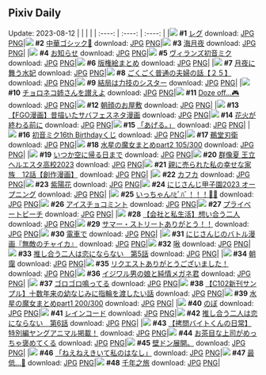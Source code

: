 ## Pixiv Daily
Update: 2023-08-12
|      |      |      |
| :----: | :----: | :----: |
|![](https://pixiv.microyu.workers.dev/c/240x480/img-master/img/2023/08/10/00/00/52/110683872_p0_master1200.jpg) **#1** [レグ](https://www.pixiv.net/artworks/110683872) download: [JPG](https://pixiv.microyu.workers.dev/img-original/img/2023/08/10/00/00/52/110683872_p0.jpg) [PNG](https://pixiv.microyu.workers.dev/img-original/img/2023/08/10/00/00/52/110683872_p0.png)|![](https://pixiv.microyu.workers.dev/c/240x480/img-master/img/2023/08/10/00/42/54/110685632_p0_master1200.jpg) **#2** [中華ゴシック🥀](https://www.pixiv.net/artworks/110685632) download: [JPG](https://pixiv.microyu.workers.dev/img-original/img/2023/08/10/00/42/54/110685632_p0.jpg) [PNG](https://pixiv.microyu.workers.dev/img-original/img/2023/08/10/00/42/54/110685632_p0.png)|![](https://pixiv.microyu.workers.dev/c/240x480/img-master/img/2023/08/11/00/00/48/110712977_p0_master1200.jpg) **#3** [海月夜](https://www.pixiv.net/artworks/110712977) download: [JPG](https://pixiv.microyu.workers.dev/img-original/img/2023/08/11/00/00/48/110712977_p0.jpg) [PNG](https://pixiv.microyu.workers.dev/img-original/img/2023/08/11/00/00/48/110712977_p0.png)|
|![](https://pixiv.microyu.workers.dev/c/240x480/img-master/img/2023/08/11/00/00/08/110712871_p0_master1200.jpg) **#4** [お知らせ](https://www.pixiv.net/artworks/110712871) download: [JPG](https://pixiv.microyu.workers.dev/img-original/img/2023/08/11/00/00/08/110712871_p0.jpg) [PNG](https://pixiv.microyu.workers.dev/img-original/img/2023/08/11/00/00/08/110712871_p0.png)|![](https://pixiv.microyu.workers.dev/c/240x480/img-master/img/2023/08/11/00/02/21/110713181_p0_master1200.jpg) **#5** [ヴィランズ初音ミク](https://www.pixiv.net/artworks/110713181) download: [JPG](https://pixiv.microyu.workers.dev/img-original/img/2023/08/11/00/02/21/110713181_p0.jpg) [PNG](https://pixiv.microyu.workers.dev/img-original/img/2023/08/11/00/02/21/110713181_p0.png)|![](https://pixiv.microyu.workers.dev/c/240x480/img-master/img/2023/08/10/00/53/22/110685896_p0_master1200.jpg) **#6** [版権絵まとめ](https://www.pixiv.net/artworks/110685896) download: [JPG](https://pixiv.microyu.workers.dev/img-original/img/2023/08/10/00/53/22/110685896_p0.jpg) [PNG](https://pixiv.microyu.workers.dev/img-original/img/2023/08/10/00/53/22/110685896_p0.png)|
|![](https://pixiv.microyu.workers.dev/c/240x480/img-master/img/2023/08/11/00/00/51/110712986_p0_master1200.jpg) **#7** [月夜に舞う水妃](https://www.pixiv.net/artworks/110712986) download: [JPG](https://pixiv.microyu.workers.dev/img-original/img/2023/08/11/00/00/51/110712986_p0.jpg) [PNG](https://pixiv.microyu.workers.dev/img-original/img/2023/08/11/00/00/51/110712986_p0.png)|![](https://pixiv.microyu.workers.dev/c/240x480/img-master/img/2023/08/10/17/00/11/110700365_p0_master1200.jpg) **#8** [ごくごく普通の夫婦の話【２５】](https://www.pixiv.net/artworks/110700365) download: [JPG](https://pixiv.microyu.workers.dev/img-original/img/2023/08/10/17/00/11/110700365_p0.jpg) [PNG](https://pixiv.microyu.workers.dev/img-original/img/2023/08/10/17/00/11/110700365_p0.png)|![](https://pixiv.microyu.workers.dev/c/240x480/img-master/img/2023/08/10/18/46/10/110702847_p0_master1200.jpg) **#9** [結局は力技のシスター](https://www.pixiv.net/artworks/110702847) download: [JPG](https://pixiv.microyu.workers.dev/img-original/img/2023/08/10/18/46/10/110702847_p0.jpg) [PNG](https://pixiv.microyu.workers.dev/img-original/img/2023/08/10/18/46/10/110702847_p0.png)|
|![](https://pixiv.microyu.workers.dev/c/240x480/img-master/img/2023/08/11/17/20/43/110731914_p0_master1200.jpg) **#10** [チョロネコ姉さんを讃えよ](https://www.pixiv.net/artworks/110731914) download: [JPG](https://pixiv.microyu.workers.dev/img-original/img/2023/08/11/17/20/43/110731914_p0.jpg) [PNG](https://pixiv.microyu.workers.dev/img-original/img/2023/08/11/17/20/43/110731914_p0.png)|![](https://pixiv.microyu.workers.dev/c/240x480/img-master/img/2023/08/10/00/01/09/110683913_p0_master1200.jpg) **#11** [Doze off…🎮](https://www.pixiv.net/artworks/110683913) download: [JPG](https://pixiv.microyu.workers.dev/img-original/img/2023/08/10/00/01/09/110683913_p0.jpg) [PNG](https://pixiv.microyu.workers.dev/img-original/img/2023/08/10/00/01/09/110683913_p0.png)|![](https://pixiv.microyu.workers.dev/c/240x480/img-master/img/2023/08/11/07/30/01/110720909_p0_master1200.jpg) **#12** [朝顔のお屋敷](https://www.pixiv.net/artworks/110720909) download: [JPG](https://pixiv.microyu.workers.dev/img-original/img/2023/08/11/07/30/01/110720909_p0.jpg) [PNG](https://pixiv.microyu.workers.dev/img-original/img/2023/08/11/07/30/01/110720909_p0.png)|
|![](https://pixiv.microyu.workers.dev/c/240x480/img-master/img/2023/08/10/00/05/58/110684291_p0_master1200.jpg) **#13** [【FGO漫画】昔描いたサバフェスネタ漫画](https://www.pixiv.net/artworks/110684291) download: [JPG](https://pixiv.microyu.workers.dev/img-original/img/2023/08/10/00/05/58/110684291_p0.jpg) [PNG](https://pixiv.microyu.workers.dev/img-original/img/2023/08/10/00/05/58/110684291_p0.png)|![](https://pixiv.microyu.workers.dev/c/240x480/img-master/img/2023/08/10/19/11/56/110703596_p0_master1200.jpg) **#14** [花火が終わる前に](https://www.pixiv.net/artworks/110703596) download: [JPG](https://pixiv.microyu.workers.dev/img-original/img/2023/08/10/19/11/56/110703596_p0.jpg) [PNG](https://pixiv.microyu.workers.dev/img-original/img/2023/08/10/19/11/56/110703596_p0.png)|![](https://pixiv.microyu.workers.dev/c/240x480/img-master/img/2023/08/10/00/20/40/110684906_p0_master1200.jpg) **#15** [「あげる。」](https://www.pixiv.net/artworks/110684906) download: [JPG](https://pixiv.microyu.workers.dev/img-original/img/2023/08/10/00/20/40/110684906_p0.jpg) [PNG](https://pixiv.microyu.workers.dev/img-original/img/2023/08/10/00/20/40/110684906_p0.png)|
|![](https://pixiv.microyu.workers.dev/c/240x480/img-master/img/2023/08/10/18/34/21/110702572_p0_master1200.jpg) **#16** [初音ミク16th Birthdayくじ](https://www.pixiv.net/artworks/110702572) download: [JPG](https://pixiv.microyu.workers.dev/img-original/img/2023/08/10/18/34/21/110702572_p0.jpg) [PNG](https://pixiv.microyu.workers.dev/img-original/img/2023/08/10/18/34/21/110702572_p0.png)|![](https://pixiv.microyu.workers.dev/c/240x480/img-master/img/2023/08/11/00/01/21/110713055_p0_master1200.jpg) **#17** [鵜堂刃衛](https://www.pixiv.net/artworks/110713055) download: [JPG](https://pixiv.microyu.workers.dev/img-original/img/2023/08/11/00/01/21/110713055_p0.jpg) [PNG](https://pixiv.microyu.workers.dev/img-original/img/2023/08/11/00/01/21/110713055_p0.png)|![](https://pixiv.microyu.workers.dev/c/240x480/img-master/img/2023/08/11/11/22/29/110724532_p0_master1200.jpg) **#18** [水星の魔女まとめpart2 105/300](https://www.pixiv.net/artworks/110724532) download: [JPG](https://pixiv.microyu.workers.dev/img-original/img/2023/08/11/11/22/29/110724532_p0.jpg) [PNG](https://pixiv.microyu.workers.dev/img-original/img/2023/08/11/11/22/29/110724532_p0.png)|
|![](https://pixiv.microyu.workers.dev/c/240x480/img-master/img/2023/08/10/19/02/40/110703356_p0_master1200.jpg) **#19** [いつか空に帰る日まで](https://www.pixiv.net/artworks/110703356) download: [JPG](https://pixiv.microyu.workers.dev/img-original/img/2023/08/10/19/02/40/110703356_p0.jpg) [PNG](https://pixiv.microyu.workers.dev/img-original/img/2023/08/10/19/02/40/110703356_p0.png)|![](https://pixiv.microyu.workers.dev/c/240x480/img-master/img/2023/08/11/11/14/29/110724377_p0_master1200.jpg) **#20** [群像夏 王立ヘルエスタ高校2023](https://www.pixiv.net/artworks/110724377) download: [JPG](https://pixiv.microyu.workers.dev/img-original/img/2023/08/11/11/14/29/110724377_p0.jpg) [PNG](https://pixiv.microyu.workers.dev/img-original/img/2023/08/11/11/14/29/110724377_p0.png)|![](https://pixiv.microyu.workers.dev/c/240x480/img-master/img/2023/08/11/18/26/45/110733724_p0_master1200.jpg) **#21** [親に売られた私の幸せな家族　12話【創作漫画】](https://www.pixiv.net/artworks/110733724) download: [JPG](https://pixiv.microyu.workers.dev/img-original/img/2023/08/11/18/26/45/110733724_p0.jpg) [PNG](https://pixiv.microyu.workers.dev/img-original/img/2023/08/11/18/26/45/110733724_p0.png)|
|![](https://pixiv.microyu.workers.dev/c/240x480/img-master/img/2023/08/11/00/05/30/110706520_p0_master1200.jpg) **#22** [カフカ](https://www.pixiv.net/artworks/110706520) download: [JPG](https://pixiv.microyu.workers.dev/img-original/img/2023/08/11/00/05/30/110706520_p0.jpg) [PNG](https://pixiv.microyu.workers.dev/img-original/img/2023/08/11/00/05/30/110706520_p0.png)|![](https://pixiv.microyu.workers.dev/c/240x480/img-master/img/2023/08/10/19/06/19/110703449_p0_master1200.jpg) **#23** [紫陽花](https://www.pixiv.net/artworks/110703449) download: [JPG](https://pixiv.microyu.workers.dev/img-original/img/2023/08/10/19/06/19/110703449_p0.jpg) [PNG](https://pixiv.microyu.workers.dev/img-original/img/2023/08/10/19/06/19/110703449_p0.png)|![](https://pixiv.microyu.workers.dev/c/240x480/img-master/img/2023/08/11/13/50/21/110727536_p0_master1200.jpg) **#24** [にじさんじ甲子園2023 オープニング](https://www.pixiv.net/artworks/110727536) download: [JPG](https://pixiv.microyu.workers.dev/img-original/img/2023/08/11/13/50/21/110727536_p0.jpg) [PNG](https://pixiv.microyu.workers.dev/img-original/img/2023/08/11/13/50/21/110727536_p0.png)|
|![](https://pixiv.microyu.workers.dev/c/240x480/img-master/img/2023/08/11/00/00/18/110712904_p0_master1200.jpg) **#25** [いっちゃんﾊﾋﾟﾊﾞ！！！🎂🎉](https://www.pixiv.net/artworks/110712904) download: [JPG](https://pixiv.microyu.workers.dev/img-original/img/2023/08/11/00/00/18/110712904_p0.jpg) [PNG](https://pixiv.microyu.workers.dev/img-original/img/2023/08/11/00/00/18/110712904_p0.png)|![](https://pixiv.microyu.workers.dev/c/240x480/img-master/img/2023/08/10/22/42/35/110710191_p0_master1200.jpg) **#26** [アイスチョコミント](https://www.pixiv.net/artworks/110710191) download: [JPG](https://pixiv.microyu.workers.dev/img-original/img/2023/08/10/22/42/35/110710191_p0.jpg) [PNG](https://pixiv.microyu.workers.dev/img-original/img/2023/08/10/22/42/35/110710191_p0.png)|![](https://pixiv.microyu.workers.dev/c/240x480/img-master/img/2023/08/10/00/01/30/110683964_p0_master1200.jpg) **#27** [プライベートビーチ](https://www.pixiv.net/artworks/110683964) download: [JPG](https://pixiv.microyu.workers.dev/img-original/img/2023/08/10/00/01/30/110683964_p0.jpg) [PNG](https://pixiv.microyu.workers.dev/img-original/img/2023/08/10/00/01/30/110683964_p0.png)|
|![](https://pixiv.microyu.workers.dev/c/240x480/img-master/img/2023/08/11/12/00/28/110725307_p0_master1200.jpg) **#28** [【会社と私生活】想い合う二人](https://www.pixiv.net/artworks/110725307) download: [JPG](https://pixiv.microyu.workers.dev/img-original/img/2023/08/11/12/00/28/110725307_p0.jpg) [PNG](https://pixiv.microyu.workers.dev/img-original/img/2023/08/11/12/00/28/110725307_p0.png)|![](https://pixiv.microyu.workers.dev/c/240x480/img-master/img/2023/08/11/08/50/10/110721969_p0_master1200.jpg) **#29** [サマー・ストリートありがとう！！](https://www.pixiv.net/artworks/110721969) download: [JPG](https://pixiv.microyu.workers.dev/img-original/img/2023/08/11/08/50/10/110721969_p0.jpg) [PNG](https://pixiv.microyu.workers.dev/img-original/img/2023/08/11/08/50/10/110721969_p0.png)|![](https://pixiv.microyu.workers.dev/c/240x480/img-master/img/2023/08/11/00/02/35/110713201_p0_master1200.jpg) **#30** [電車で](https://www.pixiv.net/artworks/110713201) download: [JPG](https://pixiv.microyu.workers.dev/img-original/img/2023/08/11/00/02/35/110713201_p0.jpg) [PNG](https://pixiv.microyu.workers.dev/img-original/img/2023/08/11/00/02/35/110713201_p0.png)|
|![](https://pixiv.microyu.workers.dev/c/240x480/img-master/img/2023/08/10/18/53/15/110703010_p0_master1200.jpg) **#31** [にじさんじのバトル漫画『無敵のチャイカ』](https://www.pixiv.net/artworks/110703010) download: [JPG](https://pixiv.microyu.workers.dev/img-original/img/2023/08/10/18/53/15/110703010_p0.jpg) [PNG](https://pixiv.microyu.workers.dev/img-original/img/2023/08/10/18/53/15/110703010_p0.png)|![](https://pixiv.microyu.workers.dev/c/240x480/img-master/img/2023/08/11/01/10/38/110715542_p0_master1200.jpg) **#32** [啾](https://www.pixiv.net/artworks/110715542) download: [JPG](https://pixiv.microyu.workers.dev/img-original/img/2023/08/11/01/10/38/110715542_p0.jpg) [PNG](https://pixiv.microyu.workers.dev/img-original/img/2023/08/11/01/10/38/110715542_p0.png)|![](https://pixiv.microyu.workers.dev/c/240x480/img-master/img/2023/08/10/18/38/17/110702655_p0_master1200.jpg) **#33** [推し合う二人は恋にならない　第5話](https://www.pixiv.net/artworks/110702655) download: [JPG](https://pixiv.microyu.workers.dev/img-original/img/2023/08/10/18/38/17/110702655_p0.jpg) [PNG](https://pixiv.microyu.workers.dev/img-original/img/2023/08/10/18/38/17/110702655_p0.png)|
|![](https://pixiv.microyu.workers.dev/c/240x480/img-master/img/2023/08/10/19/07/50/110703496_p0_master1200.jpg) **#34** [朝靄](https://www.pixiv.net/artworks/110703496) download: [JPG](https://pixiv.microyu.workers.dev/img-original/img/2023/08/10/19/07/50/110703496_p0.jpg) [PNG](https://pixiv.microyu.workers.dev/img-original/img/2023/08/10/19/07/50/110703496_p0.png)|![](https://pixiv.microyu.workers.dev/c/240x480/img-master/img/2023/08/10/17/45/14/110701330_p0_master1200.jpg) **#35** [リクエストありがとうございました！](https://www.pixiv.net/artworks/110701330) download: [JPG](https://pixiv.microyu.workers.dev/img-original/img/2023/08/10/17/45/14/110701330_p0.jpg) [PNG](https://pixiv.microyu.workers.dev/img-original/img/2023/08/10/17/45/14/110701330_p0.png)|![](https://pixiv.microyu.workers.dev/c/240x480/img-master/img/2023/08/10/15/15/36/110698441_p0_master1200.jpg) **#36** [イジワル男の娘と純情メガネ君](https://www.pixiv.net/artworks/110698441) download: [JPG](https://pixiv.microyu.workers.dev/img-original/img/2023/08/10/15/15/36/110698441_p0.jpg) [PNG](https://pixiv.microyu.workers.dev/img-original/img/2023/08/10/15/15/36/110698441_p0.png)|
|![](https://pixiv.microyu.workers.dev/c/240x480/img-master/img/2023/08/10/19/10/24/110703568_p0_master1200.jpg) **#37** [ゴロゴロ鳴ってる](https://www.pixiv.net/artworks/110703568) download: [JPG](https://pixiv.microyu.workers.dev/img-original/img/2023/08/10/19/10/24/110703568_p0.jpg) [PNG](https://pixiv.microyu.workers.dev/img-original/img/2023/08/10/19/10/24/110703568_p0.png)|![](https://pixiv.microyu.workers.dev/c/240x480/img-master/img/2023/08/10/16/08/06/110699322_p0_master1200.jpg) **#38** [【C102新刊サンプル】十数年来の幼なじみに指輪を渡したい話](https://www.pixiv.net/artworks/110699322) download: [JPG](https://pixiv.microyu.workers.dev/img-original/img/2023/08/10/16/08/06/110699322_p0.jpg) [PNG](https://pixiv.microyu.workers.dev/img-original/img/2023/08/10/16/08/06/110699322_p0.png)|![](https://pixiv.microyu.workers.dev/c/240x480/img-master/img/2023/08/11/10/45/34/110723887_p0_master1200.jpg) **#39** [水星の魔女まとめpart1 200/300](https://www.pixiv.net/artworks/110723887) download: [JPG](https://pixiv.microyu.workers.dev/img-original/img/2023/08/11/10/45/34/110723887_p0.jpg) [PNG](https://pixiv.microyu.workers.dev/img-original/img/2023/08/11/10/45/34/110723887_p0.png)|
|![](https://pixiv.microyu.workers.dev/c/240x480/img-master/img/2023/08/10/19/04/30/110703402_p0_master1200.jpg) **#40** [のぼ](https://www.pixiv.net/artworks/110703402) download: [JPG](https://pixiv.microyu.workers.dev/img-original/img/2023/08/10/19/04/30/110703402_p0.jpg) [PNG](https://pixiv.microyu.workers.dev/img-original/img/2023/08/10/19/04/30/110703402_p0.png)|![](https://pixiv.microyu.workers.dev/c/240x480/img-master/img/2023/08/11/00/01/20/110713052_p0_master1200.jpg) **#41** [レインコード](https://www.pixiv.net/artworks/110713052) download: [JPG](https://pixiv.microyu.workers.dev/img-original/img/2023/08/11/00/01/20/110713052_p0.jpg) [PNG](https://pixiv.microyu.workers.dev/img-original/img/2023/08/11/00/01/20/110713052_p0.png)|![](https://pixiv.microyu.workers.dev/c/240x480/img-master/img/2023/08/11/18/37/17/110734029_p0_master1200.jpg) **#42** [推し合う二人は恋にならない　第6話](https://www.pixiv.net/artworks/110734029) download: [JPG](https://pixiv.microyu.workers.dev/img-original/img/2023/08/11/18/37/17/110734029_p0.jpg) [PNG](https://pixiv.microyu.workers.dev/img-original/img/2023/08/11/18/37/17/110734029_p0.png)|
|![](https://pixiv.microyu.workers.dev/c/240x480/img-master/img/2023/08/11/20/30/10/110737326_p0_master1200.jpg) **#43** [【拷問バイトくんの日常】特別編ヤングアニマル掲載！](https://www.pixiv.net/artworks/110737326) download: [JPG](https://pixiv.microyu.workers.dev/img-original/img/2023/08/11/20/30/10/110737326_p0.jpg) [PNG](https://pixiv.microyu.workers.dev/img-original/img/2023/08/11/20/30/10/110737326_p0.png)|![](https://pixiv.microyu.workers.dev/c/240x480/img-master/img/2023/08/10/10/04/58/110693426_p0_master1200.jpg) **#44** [お茶目な上司がめっちゃ褒めてくる](https://www.pixiv.net/artworks/110693426) download: [JPG](https://pixiv.microyu.workers.dev/img-original/img/2023/08/10/10/04/58/110693426_p0.jpg) [PNG](https://pixiv.microyu.workers.dev/img-original/img/2023/08/10/10/04/58/110693426_p0.png)|![](https://pixiv.microyu.workers.dev/c/240x480/img-master/img/2023/08/10/09/55/22/110693284_p0_master1200.jpg) **#45** [壁ドン展開。](https://www.pixiv.net/artworks/110693284) download: [JPG](https://pixiv.microyu.workers.dev/img-original/img/2023/08/10/09/55/22/110693284_p0.jpg) [PNG](https://pixiv.microyu.workers.dev/img-original/img/2023/08/10/09/55/22/110693284_p0.png)|
|![](https://pixiv.microyu.workers.dev/c/240x480/img-master/img/2023/08/10/09/47/15/110693180_p0_master1200.jpg) **#46** [「ねえねえきいて私のはなし」](https://www.pixiv.net/artworks/110693180) download: [JPG](https://pixiv.microyu.workers.dev/img-original/img/2023/08/10/09/47/15/110693180_p0.jpg) [PNG](https://pixiv.microyu.workers.dev/img-original/img/2023/08/10/09/47/15/110693180_p0.png)|![](https://pixiv.microyu.workers.dev/c/240x480/img-master/img/2023/08/11/01/42/45/110716260_p0_master1200.jpg) **#47** [最低…💢](https://www.pixiv.net/artworks/110716260) download: [JPG](https://pixiv.microyu.workers.dev/img-original/img/2023/08/11/01/42/45/110716260_p0.jpg) [PNG](https://pixiv.microyu.workers.dev/img-original/img/2023/08/11/01/42/45/110716260_p0.png)|![](https://pixiv.microyu.workers.dev/c/240x480/img-master/img/2023/08/10/14/05/30/110697326_p0_master1200.jpg) **#48** [千年之旅](https://www.pixiv.net/artworks/110697326) download: [JPG](https://pixiv.microyu.workers.dev/img-original/img/2023/08/10/14/05/30/110697326_p0.jpg) [PNG](https://pixiv.microyu.workers.dev/img-original/img/2023/08/10/14/05/30/110697326_p0.png)|
